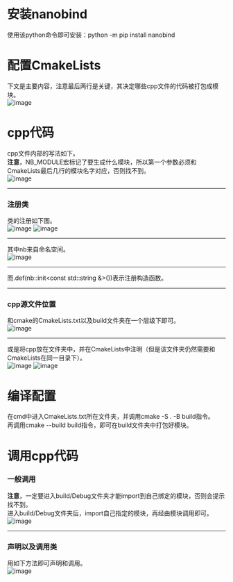# 安装nanobind
使用该python命令即可安装：python -m pip install nanobind

# 配置CmakeLists
下文是主要内容，注意最后两行是关键，其决定哪些cpp文件的代码被打包成模块。  
![image](https://github.com/user-attachments/assets/dd2f1b76-1f9a-4f9f-b93b-8de499cfd518)

# cpp代码
cpp文件内部的写法如下。  
**注意**，NB_MODULE宏标记了要生成什么模块，所以第一个参数必须和CmakeLists最后几行的模块名字对应，否则找不到。  
![image](https://github.com/user-attachments/assets/212ffcbf-7a7e-41f8-a14b-5dd8d7e9deaf)

****
### 注册类
类的注册如下图。  
![image](https://github.com/user-attachments/assets/3571a302-c86f-4725-b782-20ffe9c3cd90)
![image](https://github.com/user-attachments/assets/33586406-f484-4ef1-a9f0-99031009c1f7)
****
其中nb来自命名空间。  
![image](https://github.com/user-attachments/assets/c9565000-daef-4bd8-ab72-228e06d0e875)
****
而.def(nb::init<const std::string &>())表示注册构造函数。  
****

### cpp源文件位置
和cmake的CmakeLists.txt以及build文件夹在一个层级下即可。  
![image](https://github.com/user-attachments/assets/70cb2738-3a5a-4c7c-aa20-67ab11e03779)
****
或是将cpp放在文件夹中，并在CmakeLists中注明（但是该文件夹仍然需要和CmakeLists在同一目录下）。  
![image](https://github.com/user-attachments/assets/8df7cb93-5fee-42ba-90f7-1f474a322038)
![image](https://github.com/user-attachments/assets/0aeabf5e-4bde-4997-a448-be93adf48878)


# 编译配置
在cmd中进入CmakeLists.txt所在文件夹，并调用cmake -S . -B build指令。  
再调用cmake --build build指令，即可在build文件夹中打包好模块。

# 调用cpp代码
### 一般调用
**注意**，一定要进入build/Debug文件夹才能import到自己绑定的模块，否则会提示找不到。  
进入build/Debug文件夹后，import自己指定的模块，再经由模块调用即可。  
![image](https://github.com/user-attachments/assets/4ae772fa-3368-4563-81bb-b9b1df09869a)
****
### 声明以及调用类
用如下方法即可声明和调用。  
![image](https://github.com/user-attachments/assets/9bdba0e9-4202-4ca6-8336-a5acd6fc12ca)
